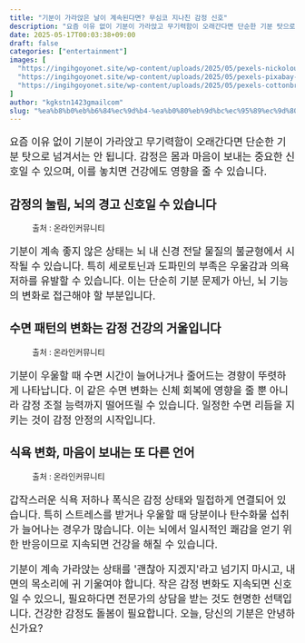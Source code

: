 ```yaml
---
title: "기분이 가라앉은 날이 계속된다면? 무심코 지나친 감정 신호"
description: "요즘 이유 없이 기분이 가라앉고 무기력함이 오래간다면 단순한 기분 탓으로 넘겨서는 안 됩니다. 감정은 몸과 마음이 보내는 중요한 신호일 수 있으며, 이를 놓치면 건강에도 영향을 줄 수 있습니다."
date: 2025-05-17T00:03:38+09:00
draft: false
categories: ["entertainment"]
images: [
  "https://ingihgoyonet.site/wp-content/uploads/2025/05/pexels-nickoloui-986740-1024x683.jpg"
  "https://ingihgoyonet.site/wp-content/uploads/2025/05/pexels-pixabay-262075-1024x731.jpg"
  "https://ingihgoyonet.site/wp-content/uploads/2025/05/pexels-cottonbro-5491340-683x1024.jpg"
]
author: "kgkstn1423gmailcom"
slug: "%ea%b8%b0%eb%b6%84%ec%9d%b4-%ea%b0%80%eb%9d%bc%ec%95%89%ec%9d%80-%eb%82%a0%ec%9d%b4-%ea%b3%84%ec%86%8d%eb%90%9c%eb%8b%a4%eb%a9%b4-%eb%ac%b4%ec%8b%ac%ec%bd%94-%ec%a7%80%eb%82%98%ec%b9%9c-%ea%b0%90"
---
```


<p style="font-size:18px">요즘 이유 없이 기분이 가라앉고 무기력함이 오래간다면 단순한 기분 탓으로 넘겨서는 안 됩니다. 감정은 몸과 마음이 보내는 중요한 신호일 수 있으며, 이를 놓치면 건강에도 영향을 줄 수 있습니다.</p> <h2 >감정의 눌림, 뇌의 경고 신호일 수 있습니다</h2> <figure ><img src="https://ingihgoyonet.site/wp-content/uploads/2025/05/pexels-nickoloui-986740-1024x683.jpg" alt="" style="aspect-ratio:16/9;object-fit:cover"/><figcaption >출처 : 온라인커뮤니티</figcaption></figure> <p style="font-size:18px">기분이 계속 좋지 않은 상태는 뇌 내 신경 전달 물질의 불균형에서 시작될 수 있습니다. 특히 세로토닌과 도파민의 부족은 우울감과 의욕 저하를 유발할 수 있습니다. 이는 단순히 기분 문제가 아닌, 뇌 기능의 변화로 접근해야 할 부분입니다.</p> <h2 >수면 패턴의 변화는 감정 건강의 거울입니다</h2> <figure ><img src="https://ingihgoyonet.site/wp-content/uploads/2025/05/pexels-pixabay-262075-1024x731.jpg" alt="" style="aspect-ratio:16/9;object-fit:cover"/><figcaption >출처 : 온라인커뮤니티</figcaption></figure> <p style="font-size:18px">기분이 우울할 때 수면 시간이 늘어나거나 줄어드는 경향이 뚜렷하게 나타납니다. 이 같은 수면 변화는 신체 회복에 영향을 줄 뿐 아니라 감정 조절 능력까지 떨어뜨릴 수 있습니다. 일정한 수면 리듬을 지키는 것이 감정 안정의 시작입니다.</p> <h2 >식욕 변화, 마음이 보내는 또 다른 언어</h2> <figure ><img src="https://ingihgoyonet.site/wp-content/uploads/2025/05/pexels-cottonbro-5491340-683x1024.jpg" alt="" style="aspect-ratio:16/9;object-fit:cover"/><figcaption >출처 : 온라인커뮤니티</figcaption></figure> <p style="font-size:18px">갑작스러운 식욕 저하나 폭식은 감정 상태와 밀접하게 연결되어 있습니다. 특히 스트레스를 받거나 우울할 때 당분이나 탄수화물 섭취가 늘어나는 경우가 많습니다. 이는 뇌에서 일시적인 쾌감을 얻기 위한 반응이므로 지속되면 건강을 해칠 수 있습니다.</p> <p style="font-size:18px">기분이 계속 가라앉는 상태를 '괜찮아 지겠지'라고 넘기지 마시고, 내면의 목소리에 귀 기울여야 합니다. 작은 감정 변화도 지속되면 신호일 수 있으니, 필요하다면 전문가의 상담을 받는 것도 현명한 선택입니다. 건강한 감정도 돌봄이 필요합니다. 오늘, 당신의 기분은 안녕하신가요?</p>